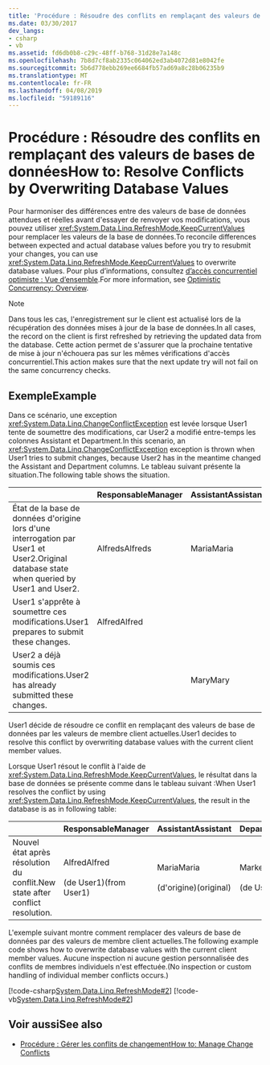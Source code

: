 ```yaml
---
title: 'Procédure : Résoudre des conflits en remplaçant des valeurs de bases de données'
ms.date: 03/30/2017
dev_langs:
- csharp
- vb
ms.assetid: fd6db0b8-c29c-48ff-b768-31d28e7a148c
ms.openlocfilehash: 7b8d7cf8ab2335c064062ed3ab4072d81e8042fe
ms.sourcegitcommit: 5b6d778ebb269ee6684fb57ad69a8c28b06235b9
ms.translationtype: MT
ms.contentlocale: fr-FR
ms.lasthandoff: 04/08/2019
ms.locfileid: "59189116"
---
```

# <a name="how-to-resolve-conflicts-by-overwriting-database-values"></a><span data-ttu-id="ffb6c-102">Procédure : Résoudre des conflits en remplaçant des valeurs de bases de données</span><span class="sxs-lookup"><span data-stu-id="ffb6c-102">How to: Resolve Conflicts by Overwriting Database Values</span></span>
<span data-ttu-id="ffb6c-103">Pour harmoniser des différences entre des valeurs de base de données attendues et réelles avant d'essayer de renvoyer vos modifications, vous pouvez utiliser <xref:System.Data.Linq.RefreshMode.KeepCurrentValues> pour remplacer les valeurs de la base de données.</span><span class="sxs-lookup"><span data-stu-id="ffb6c-103">To reconcile differences between expected and actual database values before you try to resubmit your changes, you can use <xref:System.Data.Linq.RefreshMode.KeepCurrentValues> to overwrite database values.</span></span> <span data-ttu-id="ffb6c-104">Pour plus d’informations, consultez [d’accès concurrentiel optimiste : Vue d’ensemble](../../../../../../docs/framework/data/adonet/sql/linq/optimistic-concurrency-overview.md).</span><span class="sxs-lookup"><span data-stu-id="ffb6c-104">For more information, see [Optimistic Concurrency: Overview](../../../../../../docs/framework/data/adonet/sql/linq/optimistic-concurrency-overview.md).</span></span>  
  
> [!NOTE]
>  <span data-ttu-id="ffb6c-105">Dans tous les cas, l'enregistrement sur le client est actualisé lors de la récupération des données mises à jour de la base de données.</span><span class="sxs-lookup"><span data-stu-id="ffb6c-105">In all cases, the record on the client is first refreshed by retrieving the updated data from the database.</span></span> <span data-ttu-id="ffb6c-106">Cette action permet de s'assurer que la prochaine tentative de mise à jour n'échouera pas sur les mêmes vérifications d'accès concurrentiel.</span><span class="sxs-lookup"><span data-stu-id="ffb6c-106">This action makes sure that the next update try will not fail on the same concurrency checks.</span></span>  
  
## <a name="example"></a><span data-ttu-id="ffb6c-107">Exemple</span><span class="sxs-lookup"><span data-stu-id="ffb6c-107">Example</span></span>  
 <span data-ttu-id="ffb6c-108">Dans ce scénario, une exception <xref:System.Data.Linq.ChangeConflictException> est levée lorsque User1 tente de soumettre des modifications, car User2 a modifié entre-temps les colonnes Assistant et Department.</span><span class="sxs-lookup"><span data-stu-id="ffb6c-108">In this scenario, an <xref:System.Data.Linq.ChangeConflictException> exception is thrown when User1 tries to submit changes, because User2 has in the meantime changed the Assistant and Department columns.</span></span> <span data-ttu-id="ffb6c-109">Le tableau suivant présente la situation.</span><span class="sxs-lookup"><span data-stu-id="ffb6c-109">The following table shows the situation.</span></span>  
  
||<span data-ttu-id="ffb6c-110">Responsable</span><span class="sxs-lookup"><span data-stu-id="ffb6c-110">Manager</span></span>|<span data-ttu-id="ffb6c-111">Assistant</span><span class="sxs-lookup"><span data-stu-id="ffb6c-111">Assistant</span></span>|<span data-ttu-id="ffb6c-112">Department</span><span class="sxs-lookup"><span data-stu-id="ffb6c-112">Department</span></span>|  
|------|-------------|---------------|----------------|  
|<span data-ttu-id="ffb6c-113">État de la base de données d'origine lors d'une interrogation par User1 et User2.</span><span class="sxs-lookup"><span data-stu-id="ffb6c-113">Original database state when queried by User1 and User2.</span></span>|<span data-ttu-id="ffb6c-114">Alfreds</span><span class="sxs-lookup"><span data-stu-id="ffb6c-114">Alfreds</span></span>|<span data-ttu-id="ffb6c-115">Maria</span><span class="sxs-lookup"><span data-stu-id="ffb6c-115">Maria</span></span>|<span data-ttu-id="ffb6c-116">Sales</span><span class="sxs-lookup"><span data-stu-id="ffb6c-116">Sales</span></span>|  
|<span data-ttu-id="ffb6c-117">User1 s'apprête à soumettre ces modifications.</span><span class="sxs-lookup"><span data-stu-id="ffb6c-117">User1 prepares to submit these changes.</span></span>|<span data-ttu-id="ffb6c-118">Alfred</span><span class="sxs-lookup"><span data-stu-id="ffb6c-118">Alfred</span></span>||<span data-ttu-id="ffb6c-119">Marketing</span><span class="sxs-lookup"><span data-stu-id="ffb6c-119">Marketing</span></span>|  
|<span data-ttu-id="ffb6c-120">User2 a déjà soumis ces modifications.</span><span class="sxs-lookup"><span data-stu-id="ffb6c-120">User2 has already submitted these changes.</span></span>||<span data-ttu-id="ffb6c-121">Mary</span><span class="sxs-lookup"><span data-stu-id="ffb6c-121">Mary</span></span>|<span data-ttu-id="ffb6c-122">Service</span><span class="sxs-lookup"><span data-stu-id="ffb6c-122">Service</span></span>|  
  
 <span data-ttu-id="ffb6c-123">User1 décide de résoudre ce conflit en remplaçant des valeurs de base de données par les valeurs de membre client actuelles.</span><span class="sxs-lookup"><span data-stu-id="ffb6c-123">User1 decides to resolve this conflict by overwriting database values with the current client member values.</span></span>  
  
 <span data-ttu-id="ffb6c-124">Lorsque User1 résout le conflit à l'aide de <xref:System.Data.Linq.RefreshMode.KeepCurrentValues>, le résultat dans la base de données se présente comme dans le tableau suivant :</span><span class="sxs-lookup"><span data-stu-id="ffb6c-124">When User1 resolves the conflict by using <xref:System.Data.Linq.RefreshMode.KeepCurrentValues>, the result in the database is as in following table:</span></span>  
  
||<span data-ttu-id="ffb6c-125">Responsable</span><span class="sxs-lookup"><span data-stu-id="ffb6c-125">Manager</span></span>|<span data-ttu-id="ffb6c-126">Assistant</span><span class="sxs-lookup"><span data-stu-id="ffb6c-126">Assistant</span></span>|<span data-ttu-id="ffb6c-127">Department</span><span class="sxs-lookup"><span data-stu-id="ffb6c-127">Department</span></span>|  
|------|-------------|---------------|----------------|  
|<span data-ttu-id="ffb6c-128">Nouvel état après résolution du conflit.</span><span class="sxs-lookup"><span data-stu-id="ffb6c-128">New state after conflict resolution.</span></span>|<span data-ttu-id="ffb6c-129">Alfred</span><span class="sxs-lookup"><span data-stu-id="ffb6c-129">Alfred</span></span><br /><br /> <span data-ttu-id="ffb6c-130">(de User1)</span><span class="sxs-lookup"><span data-stu-id="ffb6c-130">(from User1)</span></span>|<span data-ttu-id="ffb6c-131">Maria</span><span class="sxs-lookup"><span data-stu-id="ffb6c-131">Maria</span></span><br /><br /> <span data-ttu-id="ffb6c-132">(d'origine)</span><span class="sxs-lookup"><span data-stu-id="ffb6c-132">(original)</span></span>|<span data-ttu-id="ffb6c-133">Marketing</span><span class="sxs-lookup"><span data-stu-id="ffb6c-133">Marketing</span></span><br /><br /> <span data-ttu-id="ffb6c-134">(de User1)</span><span class="sxs-lookup"><span data-stu-id="ffb6c-134">(from User1)</span></span>|  
  
 <span data-ttu-id="ffb6c-135">L'exemple suivant montre comment remplacer des valeurs de base de données par des valeurs de membre client actuelles.</span><span class="sxs-lookup"><span data-stu-id="ffb6c-135">The following example code shows how to overwrite database values with the current client member values.</span></span> <span data-ttu-id="ffb6c-136">Aucune inspection ni aucune gestion personnalisée des conflits de membres individuels n'est effectuée.</span><span class="sxs-lookup"><span data-stu-id="ffb6c-136">(No inspection or custom handling of individual member conflicts occurs.)</span></span>  
  
 [!code-csharp[System.Data.Linq.RefreshMode#2](../../../../../../samples/snippets/csharp/VS_Snippets_Data/system.data.linq.refreshmode/cs/program.cs#2)]
 [!code-vb[System.Data.Linq.RefreshMode#2](../../../../../../samples/snippets/visualbasic/VS_Snippets_Data/system.data.linq.refreshmode/vb/module1.vb#2)]  
  
## <a name="see-also"></a><span data-ttu-id="ffb6c-137">Voir aussi</span><span class="sxs-lookup"><span data-stu-id="ffb6c-137">See also</span></span>

- [<span data-ttu-id="ffb6c-138">Procédure : Gérer les conflits de changement</span><span class="sxs-lookup"><span data-stu-id="ffb6c-138">How to: Manage Change Conflicts</span></span>](../../../../../../docs/framework/data/adonet/sql/linq/how-to-manage-change-conflicts.md)
